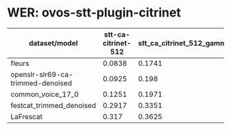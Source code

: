 
# WER: ovos-stt-plugin-citrinet
|dataset/model|stt-ca-citrinet-512|stt_ca_citrinet_512_gamma_0_25|
|-|-|-|
| fleurs | 0.0838 | 0.1741 |
| openslr-slr69-ca-trimmed-denoised | 0.0925 | 0.198 |
| common_voice_17_0 | 0.1251 | 0.1971 |
| festcat_trimmed_denoised | 0.2917 | 0.3351 |
| LaFrescat | 0.317 | 0.3625 |